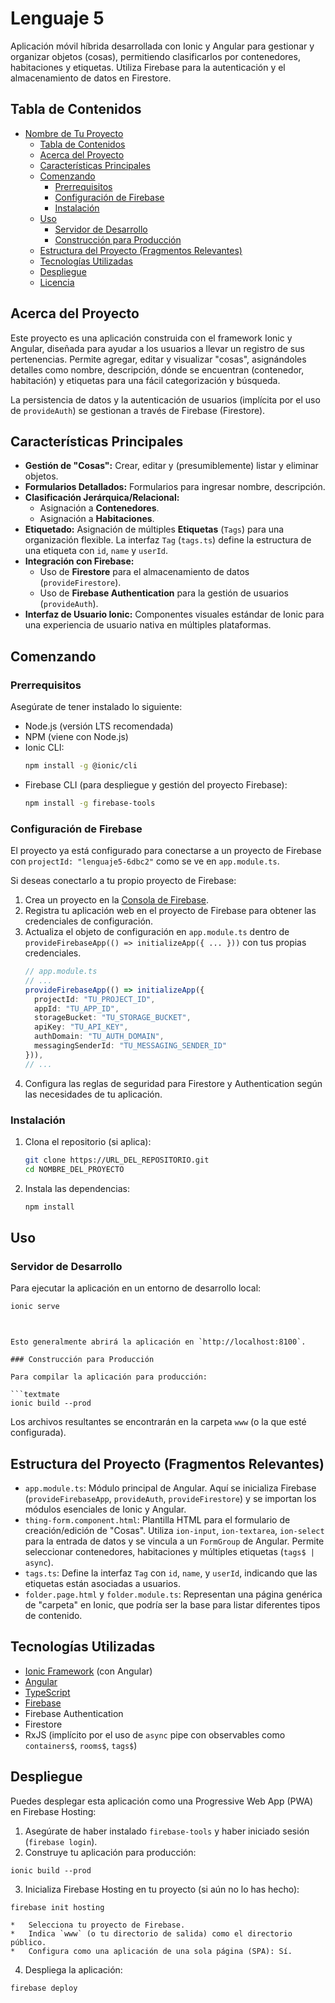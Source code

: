 # Lenguaje 5

<!-- Breve descripción del proyecto -->
Aplicación móvil híbrida desarrollada con Ionic y Angular para gestionar y organizar objetos (cosas), permitiendo clasificarlos por contenedores, habitaciones y etiquetas. Utiliza Firebase para la autenticación y el almacenamiento de datos en Firestore.

## Tabla de Contenidos

- [Nombre de Tu Proyecto](#nombre-de-tu-proyecto)
  - [Tabla de Contenidos](#tabla-de-contenidos)
  - [Acerca del Proyecto](#acerca-del-proyecto)
  - [Características Principales](#características-principales)
  - [Comenzando](#comenzando)
    - [Prerrequisitos](#prerrequisitos)
    - [Configuración de Firebase](#configuración-de-firebase)
    - [Instalación](#instalación)
  - [Uso](#uso)
    - [Servidor de Desarrollo](#servidor-de-desarrollo)
    - [Construcción para Producción](#construcción-para-producción)
  - [Estructura del Proyecto (Fragmentos Relevantes)](#estructura-del-proyecto-fragmentos-relevantes)
  - [Tecnologías Utilizadas](#tecnologías-utilizadas)
  - [Despliegue](#despliegue)
  - [Licencia](#licencia)

## Acerca del Proyecto

Este proyecto es una aplicación construida con el framework Ionic y Angular, diseñada para ayudar a los usuarios a llevar un registro de sus pertenencias. Permite agregar, editar y visualizar "cosas", asignándoles detalles como nombre, descripción, dónde se encuentran (contenedor, habitación) y etiquetas para una fácil categorización y búsqueda.

La persistencia de datos y la autenticación de usuarios (implícita por el uso de `provideAuth`) se gestionan a través de Firebase (Firestore).

## Características Principales

*   **Gestión de "Cosas":** Crear, editar y (presumiblemente) listar y eliminar objetos.
*   **Formularios Detallados:** Formularios para ingresar nombre, descripción.
*   **Clasificación Jerárquica/Relacional:**
    *   Asignación a **Contenedores**.
    *   Asignación a **Habitaciones**.
*   **Etiquetado:** Asignación de múltiples **Etiquetas** (`Tags`) para una organización flexible. La interfaz `Tag` (`tags.ts`) define la estructura de una etiqueta con `id`, `name` y `userId`.
*   **Integración con Firebase:**
    *   Uso de **Firestore** para el almacenamiento de datos (`provideFirestore`).
    *   Uso de **Firebase Authentication** para la gestión de usuarios (`provideAuth`).
*   **Interfaz de Usuario Ionic:** Componentes visuales estándar de Ionic para una experiencia de usuario nativa en múltiples plataformas.

## Comenzando

### Prerrequisitos

Asegúrate de tener instalado lo siguiente:

*   Node.js (versión LTS recomendada)
*   NPM (viene con Node.js)
*   Ionic CLI:
    ```sh
    npm install -g @ionic/cli
    ```
*   Firebase CLI (para despliegue y gestión del proyecto Firebase):
    ```sh
    npm install -g firebase-tools
    ```

### Configuración de Firebase

El proyecto ya está configurado para conectarse a un proyecto de Firebase con `projectId: "lenguaje5-6dbc2"` como se ve en `app.module.ts`.

Si deseas conectarlo a tu propio proyecto de Firebase:

1.  Crea un proyecto en la [Consola de Firebase](https://console.firebase.google.com/).
2.  Registra tu aplicación web en el proyecto de Firebase para obtener las credenciales de configuración.
3.  Actualiza el objeto de configuración en `app.module.ts` dentro de `provideFirebaseApp(() => initializeApp({ ... }))` con tus propias credenciales.
    ```typescript
    // app.module.ts
    // ...
    provideFirebaseApp(() => initializeApp({
      projectId: "TU_PROJECT_ID",
      appId: "TU_APP_ID",
      storageBucket: "TU_STORAGE_BUCKET",
      apiKey: "TU_API_KEY",
      authDomain: "TU_AUTH_DOMAIN",
      messagingSenderId: "TU_MESSAGING_SENDER_ID"
    })),
    // ...
    ```
4.  Configura las reglas de seguridad para Firestore y Authentication según las necesidades de tu aplicación.

### Instalación

1.  Clona el repositorio (si aplica):
    ```sh
    git clone https://URL_DEL_REPOSITORIO.git
    cd NOMBRE_DEL_PROYECTO
    ```
2.  Instala las dependencias:
    ```sh
    npm install
    ```

## Uso

### Servidor de Desarrollo

Para ejecutar la aplicación en un entorno de desarrollo local:

```sh
ionic serve
```
```


Esto generalmente abrirá la aplicación en `http://localhost:8100`.

### Construcción para Producción

Para compilar la aplicación para producción:

```textmate
ionic build --prod
```


Los archivos resultantes se encontrarán en la carpeta `www` (o la que esté configurada).

## Estructura del Proyecto (Fragmentos Relevantes)

*   `app.module.ts`: Módulo principal de Angular. Aquí se inicializa Firebase (`provideFirebaseApp`, `provideAuth`, `provideFirestore`) y se importan los módulos esenciales de Ionic y Angular.
*   `thing-form.component.html`: Plantilla HTML para el formulario de creación/edición de "Cosas". Utiliza `ion-input`, `ion-textarea`, `ion-select` para la entrada de datos y se vincula a un `FormGroup` de Angular. Permite seleccionar contenedores, habitaciones y múltiples etiquetas (`tags$ | async`).
*   `tags.ts`: Define la interfaz `Tag` con `id`, `name`, y `userId`, indicando que las etiquetas están asociadas a usuarios.
*   `folder.page.html` y `folder.module.ts`: Representan una página genérica de "carpeta" en Ionic, que podría ser la base para listar diferentes tipos de contenido.

## Tecnologías Utilizadas

*   [Ionic Framework](https://ionicframework.com/) (con Angular)
*   [Angular](https://angular.io/)
*   [TypeScript](https://www.typescriptlang.org/)
*   [Firebase](https://firebase.google.com/)
  *   Firebase Authentication
  *   Firestore
*   RxJS (implícito por el uso de `async` pipe con observables como `containers$`, `rooms$`, `tags$`)

## Despliegue

Puedes desplegar esta aplicación como una Progressive Web App (PWA) en Firebase Hosting:

1.  Asegúrate de haber instalado `firebase-tools` y haber iniciado sesión (`firebase login`).
2.  Construye tu aplicación para producción:
```textmate
ionic build --prod
```

3.  Inicializa Firebase Hosting en tu proyecto (si aún no lo has hecho):
```textmate
firebase init hosting
```

    *   Selecciona tu proyecto de Firebase.
    *   Indica `www` (o tu directorio de salida) como el directorio público.
    *   Configura como una aplicación de una sola página (SPA): Sí.
4.  Despliega la aplicación:
```textmate
firebase deploy
```
